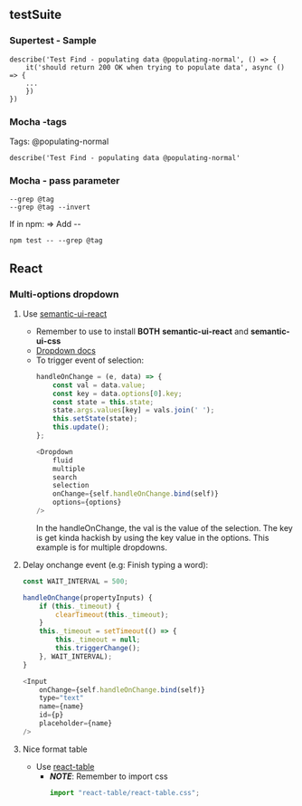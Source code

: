 ## testSuite
### Supertest - Sample

```
describe('Test Find - populating data @populating-normal', () => {
	it('should return 200 OK when trying to populate data', async () => {
	...
	})
})
```
### Mocha -tags

Tags: @populating-normal

```
describe('Test Find - populating data @populating-normal'
```

### Mocha - pass parameter

```
--grep @tag
--grep @tag --invert
```

If in npm: => Add --

```
npm test -- --grep @tag
```


## React

### Multi-options dropdown
1. Use [semantic-ui-react](https://react.semantic-ui.com/usage)
	* Remember to use to install **BOTH** **semantic-ui-react** and **semantic-ui-css**
	* [Dropdown docs](https://react.semantic-ui.com/modules/dropdown/)
	* To trigger event of selection:
		```js
		handleOnChange = (e, data) => {
	        const val = data.value;
	        const key = data.options[0].key;
	        const state = this.state;
	        state.args.values[key] = vals.join(' ');
	        this.setState(state);
	        this.update();
	    };

		<Dropdown
			fluid
			multiple
			search
			selection
			onChange={self.handleOnChange.bind(self)}
			options={options}
		/>
		```
		In the handleOnChange, the val is the value of the selection. The key is get kinda hackish by using the key value in the options. This example is for multiple dropdowns.

1. Delay onchange event (e.g: Finish typing a word):
	```js
	const WAIT_INTERVAL = 500;

	handleOnChange(propertyInputs) {
        if (this._timeout) {
            clearTimeout(this._timeout);
        }
		this._timeout = setTimeout(() => {
			this._timeout = null;
			this.triggerChange();
		}, WAIT_INTERVAL);
    }

	<Input
        onChange={self.handleOnChange.bind(self)}
        type="text"
        name={name}
        id={p}
        placeholder={name}
    />
	```

1. Nice format table
	* Use [react-table](https://www.npmjs.com/package/react-table#data)
		* ***NOTE***: Remember to import css
			```js
			import "react-table/react-table.css";
			```
